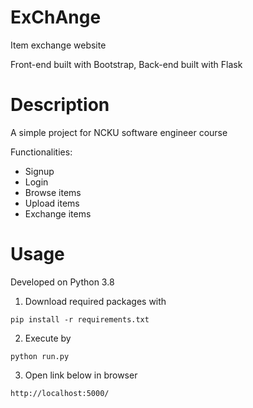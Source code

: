 # ExChAnge
Item exchange website

Front-end built with Bootstrap, Back-end built with Flask
# Description
A simple project for NCKU software engineer course

Functionalities:
* Signup
* Login
* Browse items
* Upload items
* Exchange items
# Usage
Developed on Python 3.8
1. Download required packages with
```
pip install -r requirements.txt
```
2. Execute by
```
python run.py
```
3. Open link below in browser
```
http://localhost:5000/
```
